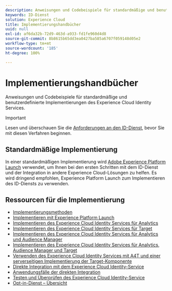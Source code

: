 ```yaml
---
description: Anweisungen und Codebeispiele für standardmäßige und benutzerdefinierte Implementierungen des Experience Cloud Identity Services.
keywords: ID-Dienst
solution: Experience Cloud
title: Implementierungshandbücher
uuid: null
exl-id: af6da32b-72d9-463d-a933-fd1fe960d4d8
source-git-commit: 8b8615b65dd3ea0427ba585a6707f059148d05e2
workflow-type: tm+mt
source-wordcount: '185'
ht-degree: 100%

---
```


# Implementierungshandbücher

Anweisungen und Codebeispiele für standardmäßige und benutzerdefinierte Implementierungen des Experience Cloud Identity Services.

>[!IMPORTANT]
>
>Lesen und überschauen Sie die [Anforderungen an den ID-Dienst](../reference/requirements.md), bevor Sie mit diesen Verfahren beginnen.

## Standardmäßige Implementierung

In einer standardmäßigen Implementierung wird [Adobe Experience Platform Launch](https://experienceleague.adobe.com/docs/launch/using/home.html?lang=de) verwendet, um Ihnen bei den ersten Schritten mit dem ID-Dienst und der Integration in andere Experience Cloud-Lösungen zu helfen. Es wird dringend empfohlen, Experience Platform Launch zum Implementieren des ID-Diensts zu verwenden.

## Ressourcen für die Implementierung

* [Implementierungsmethoden](implementation-methods.md)
* [Implementieren mit Experience Platform Launch](ecid-implement-with-launch.md)
* [Implementieren des Experience Cloud Identity Services für Analytics](setup-analytics.md)
* [Implementieren des Experience Cloud Identity Services für Target](setup-target.md)
* [Implementieren des Experience Cloud Identity Services für Analytics und Audience Manager](setup-aam-analytics.md)
* [Implementieren des Experience Cloud Identity Services für Analytics, Audience Manager und Target](setup-aam-analytics-target.md)
* [Verwenden des Experience Cloud Identity Services mit A4T und einer serverseitigen Implementierung der Target-Komponente](ecid-a4t-target.md)
* [Direkte Integration mit dem Experience Cloud Identity-Service](direct-integration.md)
* [Anwendungsfälle der direkten Integration](direct-integration-examples.md)
* [Testen und Überprüfen des Experience Cloud Identity-Service](test-verify.md)
* [Opt-in-Dienst – Übersicht](opt-in-service/optin-overview.md)
